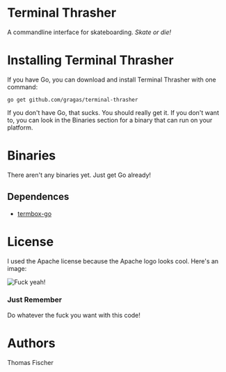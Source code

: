 # Terminal Thrasher
A commandline interface for skateboarding. _Skate or die!_

# Installing Terminal Thrasher
If you have Go, you can download and install Terminal Thrasher with one command:

`go get github.com/gragas/terminal-thrasher`

If you don't have Go, that sucks. You should really get it. If you don't want to, you can look in the Binaries section for a binary that can run on your platform.

# Binaries

There aren't any binaries yet. Just get Go already!

## Dependences

* [termbox-go](https://github.com/nsf/termbox-go)

# License

I used the Apache license because the Apache logo looks cool. Here's an image:

![Fuck yeah!](https://lucene.apache.org/images/mantle-asf.png)

### Just Remember

Do whatever the fuck you want with this code!

# Authors

Thomas Fischer